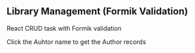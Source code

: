 <h2>Library Management (Formik Validation)</h2>
<p>React CRUD task with Formik validation</p>
<p>Click the Auhtor name to get the Author records</p>

